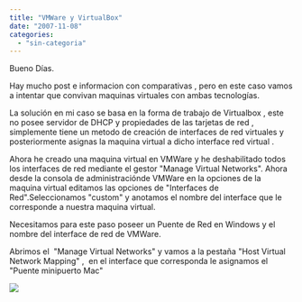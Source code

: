 ```yaml
---
title: "VMWare y VirtualBox"
date: "2007-11-08"
categories: 
  - "sin-categoria"
---
```


Bueno Días.

Hay mucho post e informacion con comparativas , pero en este caso vamos a intentar que convivan maquinas virtuales con ambas tecnologías.

La solución en mi caso se basa en la forma de trabajo de Virtualbox , este no posee servidor de DHCP y propiedades de las tarjetas de red , simplemente tiene un metodo de creación de interfaces de red virtuales y posteriormente asignas la maquina virtual a dicho interface red virtual .

Ahora he creado una maquina virtual en VMWare y he deshabilitado todos los interfaces de red mediante el gestor "Manage Virtual Networks". Ahora desde la consola de administraciónde VMWare en la opciones de la maquina virtual editamos las opciones de "Interfaces de Red".Seleccionamos "custom" y anotamos el nombre del interface que le corresponde a nuestra maquina virtual.

Necesitamos para este paso poseer un Puente de Red en Windows y el nombre del interface de red de VMWare.

Abrimos el  "Manage Virtual Networks" y vamos a la pestaña "Host Virtual Network Mapping" ,  en el interface que corresponda le asignamos el "Puente minipuerto Mac"

![](images/VirtualNetworkEditor.PNG)
